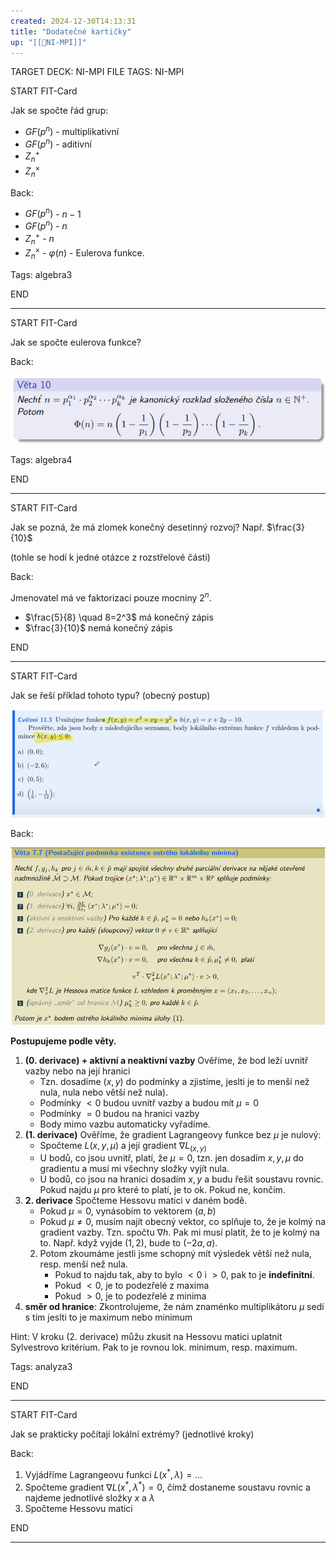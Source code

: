 ```yaml
---
created: 2024-12-30T14:13:31
title: "Dodatečné kartičky"
up: "[[📖NI-MPI]]"
---
```


TARGET DECK: NI-MPI
FILE TAGS: NI-MPI


START
FIT-Card

Jak se spočte řád grup:

- $GF(p^n)$ - multiplikativní
- $GF(p^n)$ - aditivní
- $Z_n^{+}$
- $Z_n^{\times}$

Back:

- $GF(p^n)$ - $n-1$
- $GF(p^n)$ - $n$
- $Z_n^{+}$ - $n$
- $Z_n^{\times}$ - $\varphi(n)$ - Eulerova funkce.

Tags: algebra3
<!--ID: 1735812207577-->
END

---


START
FIT-Card

Jak se spočte eulerova funkce?

Back:

![](../../Assets/Pasted%20image%2020241230141551.png)

Tags: algebra4
<!--ID: 1735812207579-->
END

---


START
FIT-Card

Jak se pozná, že má zlomek konečný desetinný rozvoj? Např. $\frac{3}{10}$

(tohle se hodí k jedné otázce z rozstřelové části)

Back:

Jmenovatel má ve faktorizaci pouze mocniny $2^n$.

<!-- ExampleStart -->
- $\frac{5}{8} \quad 8=2^3$ má konečný zápis
- $\frac{3}{10}$ nemá konečný zápis 
<!-- ExampleEnd -->
<!--ID: 1735812207582-->
END

---


START
FIT-Card

Jak se řeší příklad tohoto typu? (obecný postup)

![](../../Assets/Pasted%20image%2020250103141128.png)

Back:

![](../../Assets/Pasted%20image%2020250103142615.png)

**Postupujeme podle věty.**
1. **(0. derivace) + aktivní a neaktivní vazby** Ověříme, že bod leží uvnitř vazby nebo na její hranici
	- Tzn. dosadíme $(x,y)$ do podmínky a zjistíme, jeslti je to menší než nula, nula nebo větší než nula).
	- Podmínky $\lt 0$ budou uvnitř vazby a budou mít $\mu = 0$
	- Podmínky $= 0$ budou na hranici vazby
	- Body mimo vazbu automaticky vyřadíme.
2. **(1. derivace)** Ověříme, že gradient Lagrangeovy funkce bez $\mu$ je nulový:
	- Spočteme $L(x,y,\mu)$ a její gradient $\nabla L_{(x,y)}$
	- U bodů, co jsou uvnitř, platí, že $\mu = 0$, tzn. jen dosadím $x,y,\mu$ do gradientu a musí mi všechny složky vyjít nula.
	- U bodů, co jsou na hranici dosadím $x,y$ a budu řešit soustavu rovnic. Pokud najdu $\mu$ pro které to platí, je to ok. Pokud ne, končím.
3. **2. derivace** Spočteme Hessovu matici v daném bodě.
	- Pokud $\mu = 0$, vynásobím to vektorem $(a,b)$
	- Pokud $\mu \neq 0$, musím najít obecný vektor, co splňuje to, že je kolmý na gradient vazby. Tzn. spočtu $\nabla h$. Pak mi musí platit, že to je kolmý na to. Např. když vyjde $(1,2)$, bude to $(-2a, a)$.
	2. Potom zkoumáme jestli jsme schopný mít výsledek větší než nula, resp. menší než nula.
		- Pokud to najdu tak, aby to bylo $< 0$ i $>0$, pak to je **indefinitní**.
		- Pokud $< 0$, je to podezřelé z maxima
		- Pokud $>0$, je to podezřelé z minima
4. **směr od hranice**: Zkontrolujeme, že nám znaménko multiplikátoru $\mu$ sedí s tím jeslti to je maximum nebo minimum

Hint: V kroku (2. derivace) můžu zkusit na Hessovu matici uplatnit Sylvestrovo kritérium. Pak to je rovnou lok. minimum, resp. maximum.

Tags: analyza3

END

---


START
FIT-Card

Jak se prakticky počítají lokální extrémy? (jednotlivé kroky)

Back:

1. Vyjádříme Lagrangeovu funkci $L(x^*, \lambda) = \dots$
2. Spočteme gradient $\nabla L(x^*,\lambda^*) = 0$, čímž dostaneme soustavu rovnic a najdeme jednotlivé složky $x$ a $\lambda$
3. Spočteme Hessovu matici

END

---
